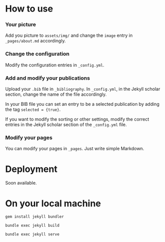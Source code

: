 # How to use

### Your picture
Add you picture to `assets/img/` and change the `image` entry in `_pages/about.md` accordingly.

### Change the configuration
Modify the configuration entries in `_config.yml`. 

### Add and modify your publications
Upload your `.bib` file in `_bibliography`. 
In `_config.yml`, in the Jekyll scholar section, change the name of the file accordingly.


In your BIB file you can set an entry to be a selected publication by adding the tag `selected = {true}`.

If you want to modify the sorting or other settings, modify the correct entries in the Jekyll scholar section of the `_config.yml` file.

### Modify your pages
You can modify your pages in `_pages`. Just write simple Markdown.



# Deployment
Soon available.


# On your local machine

`gem install jekyll bundler`

`bundle exec jekyll build`

`bundle exec jekyll serve`

